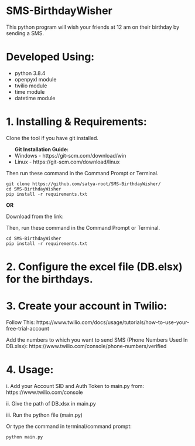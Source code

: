 # SMS-BirthdayWisher
<p> This python program will wish your friends at 12 am on their birthday by sending a SMS. </p>

# Developed Using:
<ul>
  <li> python 3.8.4 </li>
  <li> openpyxl module </li>
  <li> twilio module </li>
  <li> time module </li>
  <li> datetime module </li>
</ul>

# 1. Installing & Requirements:
<p> Clone the tool if you have git installed. </p>
<b> <ul> Git Installation Guide: </b>
  <li>Windows - https://git-scm.com/download/win </li>
  <li>Linux - https://git-scm.com/download/linux </li>
  </ul>
Then run these command in the Command Prompt or Terminal.

```
git clone https://github.com/satya-root/SMS-BirthdayWisher/
cd SMS-BirthdayWisher
pip install -r requirements.txt
```
<p> <b>        OR </b> </p>
<p> Download from the link: <p>
Then, run these command in the Command Prompt or Terminal.

```
cd SMS-BirthdayWisher
pip install -r requirements.txt
```
# 2. Configure the excel file (DB.elsx) for the birthdays.

# 3. Create your account in Twilio: 
<p> Follow This: https://www.twilio.com/docs/usage/tutorials/how-to-use-your-free-trial-account </p>
<p> Add the numbers to which you want to send SMS (Phone Numbers Used In DB.xlsx): https://www.twilio.com/console/phone-numbers/verified </p>

# 4. Usage:
<p> i.   Add your Account SID and Auth Token to main.py from: https://www.twilio.com/console </p>
<p> ii.  Give the path of DB.xlsx in main.py </p>
<p> iii. Run the python file (main.py) </p>
  
<p> Or type the command in terminal/command prompt: </p>

```
python main.py
```
